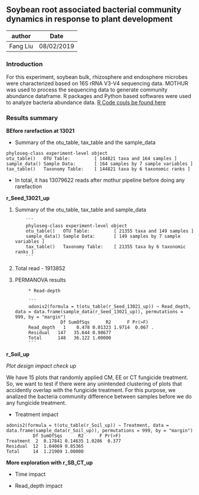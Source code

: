 ## Soybean root associated bacterial community dynamics in response to plant development

author | Date
-----| -----
Fang Liu | 08/02/2019

### Introduction

For this experiment, soybean bulk, rhizosphere and endosphere microbes were characterized based on 16S rRNA V3-V4 sequencing data. MOTHUR was used to process the sequencing data to generate community abundance dataframe. R packages and Python based softwares were used to analyze bacteria abundance data. [R Code couls be found here](https://github.com/liufangbaishikele/Soybean_rhizosphere_microbiome/blob/master/2018_fungicide/Seed_treatment/16S/2018_seed_fungicide_16S_13021.Rmd)

### Results summary


**BEfore rarefaction at 13021**

* Summary of the otu_table, tax_table and the sample_data
```
phyloseq-class experiment-level object
otu_table()   OTU Table:         [ 144821 taxa and 164 samples ]
sample_data() Sample Data:       [ 164 samples by 7 sample variables ]
tax_table()   Taxonomy Table:    [ 144821 taxa by 6 taxonomic ranks ]
```
* In total, it has 13079622 reads after mothur pipeline before doing any rarefaction

**r_Seed_13021_up**

1. Summary of the otu_table, tax_table and sample_data
           
           ```
           phyloseq-class experiment-level object
           otu_table()   OTU Table:         [ 21355 taxa and 149 samples ]
           sample_data() Sample Data:       [ 149 samples by 7 sample variables ]
           tax_table()   Taxonomy Table:    [ 21355 taxa by 6 taxonomic ranks ]
           ```
2. Total read - 1913852

3. PERMANOVA results
           
            * Read-depth

            ```
            adonis2(formula = t(otu_table(r_Seed_13021_up)) ~ Read_depth, data = data.frame(sample_data(r_Seed_13021_up)), permutations = 999, by = "margin")
                        Df SumOfSqs      R2      F Pr(>F)  
            Read_depth   1    0.478 0.01323 1.9714  0.067 .
            Residual   147   35.644 0.98677                
            Total      148   36.122 1.00000
            ```

**r_Soil_up**

*Plot design impact check up*

We have 15 plots that randomly applied CM, EE or CT fungicide treatment. So, we want to test if there were any unintended clustering of plots that accidently overlap with the fungicide treatment. For this purpose, we analized the bacteria community difference between samples before we do any fungicide treatment.

* Treatment impact
```
adonis2(formula = t(otu_table(r_Soil_up)) ~ Treatment, data = data.frame(sample_data(r_Soil_up)), permutations = 999, by = "margin")
          Df SumOfSqs      R2      F Pr(>F)
Treatment  2  0.17841 0.14635 1.0286  0.377
Residual  12  1.04069 0.85365              
Total     14  1.21909 1.00000
```

**More exploration with r_SB_CT_up**

* Time impact

* Read_depth impact










